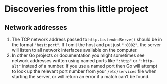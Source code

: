 # Discoveries from this little project

## Network addresses
1. The TCP network address passed to `http.ListenAndServe()` should be in the format `"host:port"`. If I omit the host and put just
`":8082"`, the server will listen to all network interfaces available on the computer.
2. In other Go projects or documentation you might sometimes see network addresses written using named ports 
like `":http"` or `":http-alt"` instead of a number. If you use a named port then Go will attempt to look up 
the relevant port number from your `/etc/services` file when starting the server, or will return an error if a match can’t be found.

